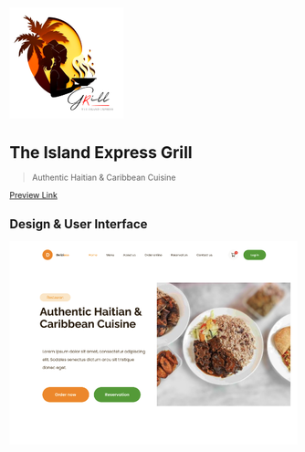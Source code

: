 <img src="./docs/images/the-island-express-grill.png" alt="The Island Express Grill" width="200">

# The Island Express Grill

> Authentic Haitian & Caribbean Cuisine

[Preview Link](https://d2mtdbi2dc5waj.cloudfront.net/)

## Design & User Interface

<img src="./docs/images/the-ialand-express-grill-ui.png" alt="The Island Express Grill UI" width="600">
